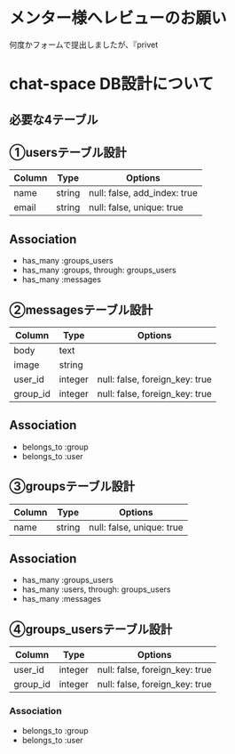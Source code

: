 # メンター様へレビューのお願い
何度かフォームで提出しましたが、『privet












# chat-space DB設計について
## 必要な4テーブル

## ①usersテーブル設計
|Column|Type|Options|
|------|----|-------|
|name|string|null: false, add_index: true
|email|string|null: false, unique: true
## Association
- has_many :groups_users
- has_many :groups, through: groups_users
- has_many :messages

## ②messagesテーブル設計
|Column|Type|Options|
|------|----|-------|
|body|text|
|image|string|
|user_id|integer|null: false, foreign_key: true
|group_id|integer|null: false, foreign_key: true
## Association
- belongs_to :group
- belongs_to :user

## ③groupsテーブル設計
|Column|Type|Options|
|------|----|-------|
|name|string|null: false, unique: true
## Association
- has_many :groups_users
- has_many :users, through: groups_users
- has_many :messages

## ④groups_usersテーブル設計
|Column|Type|Options|
|------|----|-------|
|user_id|integer|null: false, foreign_key: true|
|group_id|integer|null: false, foreign_key: true|

### Association
- belongs_to :group
- belongs_to :user
